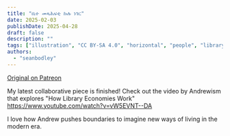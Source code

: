 ```yaml
---
title: "ቤተ መጻሕፍቲ ኩሉ ነገር"
date: 2025-02-03
publishDate: 2025-04-28
draft: false
description: ""
tags: ["illustration", "CC BY-SA 4.0", "horizontal", "people", "library", "economy", "city"]
authors:
  - "seanbodley"
---
```


[Original on Patreon](https://www.patreon.com/posts/121433682?collection=538254)

My latest collaborative piece is finished! Check out the video by Andrewism that explores "How Library Economies Work" https://www.youtube.com/watch?v=vW5EVNT--DA

I love how Andrew pushes boundaries to imagine new ways of living in the modern era.


